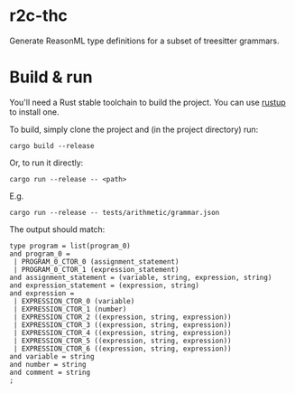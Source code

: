 # r2c-thc

Generate ReasonML type definitions for a subset of treesitter grammars.

# Build & run

You'll need a Rust stable toolchain to build the project. You can use
[rustup](https://rustup.rs/) to install one.

To build, simply clone the project and (in the project directory) run:

```
cargo build --release
```

Or, to run it directly:

```
cargo run --release -- <path>
```

E.g.

```
cargo run --release -- tests/arithmetic/grammar.json
```

The output should match:

```
type program = list(program_0)
and program_0 =
 | PROGRAM_0_CTOR_0 (assignment_statement)
 | PROGRAM_0_CTOR_1 (expression_statement)
and assignment_statement = (variable, string, expression, string)
and expression_statement = (expression, string)
and expression =
 | EXPRESSION_CTOR_0 (variable)
 | EXPRESSION_CTOR_1 (number)
 | EXPRESSION_CTOR_2 ((expression, string, expression))
 | EXPRESSION_CTOR_3 ((expression, string, expression))
 | EXPRESSION_CTOR_4 ((expression, string, expression))
 | EXPRESSION_CTOR_5 ((expression, string, expression))
 | EXPRESSION_CTOR_6 ((expression, string, expression))
and variable = string
and number = string
and comment = string
;
```